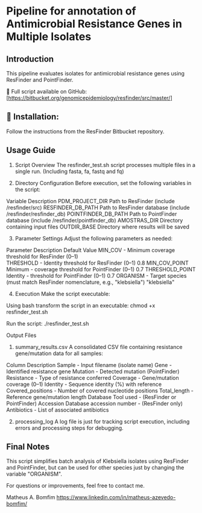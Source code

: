 # Pipeline for annotation of Antimicrobial Resistance Genes in Multiple Isolates

## Introduction
This pipeline evaluates isolates for antimicrobial resistance genes using ResFinder and PointFinder.

📌 Full script available on GitHub: [https://bitbucket.org/genomicepidemiology/resfinder/src/master/]

## 🔧 Installation:
Follow the instructions from the ResFinder Bitbucket repository.

## Usage Guide
1. Script Overview
The resfinder_test.sh script processes multiple files in a single run.
(Including fasta, fa, fastq and fq)

2. Directory Configuration
Before execution, set the following variables in the script:

Variable	Description
PDM_PROJECT_DIR	Path to ResFinder (include /resfinder/src)
RESFINDER_DB_PATH	Path to ResFinder database (include /resfinder/resfinder_db)
POINTFINDER_DB_PATH	Path to PointFinder database (include /resfinder/pointfinder_db)
AMOSTRAS_DIR	Directory containing input files
OUTDIR_BASE	Directory where results will be saved

3. Parameter Settings
Adjust the following parameters as needed:

Parameter	Description	Default Value
MIN_COV	- Minimum coverage threshold for ResFinder (0–1)	
THRESHOLD	- Identity threshold for ResFinder (0–1)	0.8
MIN_COV_POINT	Minimum - coverage threshold for PointFinder (0–1)	0.7
THRESHOLD_POINT	Identity - threshold for PointFinder (0–1)	0.7
ORGANISM	- Target species (must match ResFinder nomenclature, e.g., "klebsiella")	"klebsiella"

4. Execution
Make the script executable:

Using bash transform the script in an executable:
chmod +x resfinder_test.sh

Run the script:
./resfinder_test.sh

Output Files
1. summary_results.csv
A consolidated CSV file containing resistance gene/mutation data for all samples:

Column	Description
Sample	- Input filename (isolate name)
Gene	- Identified resistance gene
Mutation - Detected mutation (PointFinder)
Resistance -	Type of resistance conferred
Coverage	- Gene/mutation coverage (0–1)
Identity	- Sequence identity (%) with reference
Covered_positions	- Number of covered nucleotide positions
Total_length	- Reference gene/mutation length
Database	Tool used - (ResFinder or PointFinder)
Accession	Database accession number - (ResFinder only)
Antibiotics	- List of associated antibiotics

2. processing_log
A log file is just for tracking script execution, including errors and processing steps for debugging.

  
## Final Notes
This script simplifies batch analysis of Klebsiella isolates using ResFinder and PointFinder, but can be used for other species just by changing the variable "ORGANISM".

For questions or improvements, feel free to contact me.

Matheus A. Bomfim
https://www.linkedin.com/in/matheus-azevedo-bomfim/
